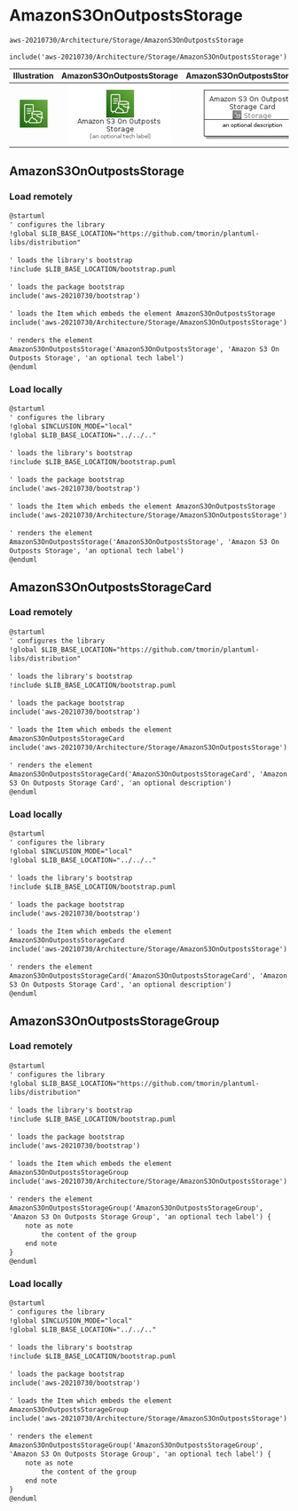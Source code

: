 # AmazonS3OnOutpostsStorage


```text
aws-20210730/Architecture/Storage/AmazonS3OnOutpostsStorage
```

```text
include('aws-20210730/Architecture/Storage/AmazonS3OnOutpostsStorage')
```



| Illustration | AmazonS3OnOutpostsStorage | AmazonS3OnOutpostsStorageCard | AmazonS3OnOutpostsStorageGroup |
| :---: | :---: | :---: | :---: |
| ![illustration for Illustration](../../../aws-20210730/Architecture/Storage/AmazonS3OnOutpostsStorage.png) | ![illustration for AmazonS3OnOutpostsStorage](../../../aws-20210730/Architecture/Storage/AmazonS3OnOutpostsStorage.Local.png) | ![illustration for AmazonS3OnOutpostsStorageCard](../../../aws-20210730/Architecture/Storage/AmazonS3OnOutpostsStorageCard.Local.png) | ![illustration for AmazonS3OnOutpostsStorageGroup](../../../aws-20210730/Architecture/Storage/AmazonS3OnOutpostsStorageGroup.Local.png) |




## AmazonS3OnOutpostsStorage

### Load remotely
```plantuml
@startuml
' configures the library
!global $LIB_BASE_LOCATION="https://github.com/tmorin/plantuml-libs/distribution"

' loads the library's bootstrap
!include $LIB_BASE_LOCATION/bootstrap.puml

' loads the package bootstrap
include('aws-20210730/bootstrap')

' loads the Item which embeds the element AmazonS3OnOutpostsStorage
include('aws-20210730/Architecture/Storage/AmazonS3OnOutpostsStorage')

' renders the element
AmazonS3OnOutpostsStorage('AmazonS3OnOutpostsStorage', 'Amazon S3 On Outposts Storage', 'an optional tech label')
@enduml
```

### Load locally
```plantuml
@startuml
' configures the library
!global $INCLUSION_MODE="local"
!global $LIB_BASE_LOCATION="../../.."

' loads the library's bootstrap
!include $LIB_BASE_LOCATION/bootstrap.puml

' loads the package bootstrap
include('aws-20210730/bootstrap')

' loads the Item which embeds the element AmazonS3OnOutpostsStorage
include('aws-20210730/Architecture/Storage/AmazonS3OnOutpostsStorage')

' renders the element
AmazonS3OnOutpostsStorage('AmazonS3OnOutpostsStorage', 'Amazon S3 On Outposts Storage', 'an optional tech label')
@enduml
```

## AmazonS3OnOutpostsStorageCard

### Load remotely
```plantuml
@startuml
' configures the library
!global $LIB_BASE_LOCATION="https://github.com/tmorin/plantuml-libs/distribution"

' loads the library's bootstrap
!include $LIB_BASE_LOCATION/bootstrap.puml

' loads the package bootstrap
include('aws-20210730/bootstrap')

' loads the Item which embeds the element AmazonS3OnOutpostsStorageCard
include('aws-20210730/Architecture/Storage/AmazonS3OnOutpostsStorage')

' renders the element
AmazonS3OnOutpostsStorageCard('AmazonS3OnOutpostsStorageCard', 'Amazon S3 On Outposts Storage Card', 'an optional description')
@enduml
```

### Load locally
```plantuml
@startuml
' configures the library
!global $INCLUSION_MODE="local"
!global $LIB_BASE_LOCATION="../../.."

' loads the library's bootstrap
!include $LIB_BASE_LOCATION/bootstrap.puml

' loads the package bootstrap
include('aws-20210730/bootstrap')

' loads the Item which embeds the element AmazonS3OnOutpostsStorageCard
include('aws-20210730/Architecture/Storage/AmazonS3OnOutpostsStorage')

' renders the element
AmazonS3OnOutpostsStorageCard('AmazonS3OnOutpostsStorageCard', 'Amazon S3 On Outposts Storage Card', 'an optional description')
@enduml
```

## AmazonS3OnOutpostsStorageGroup

### Load remotely
```plantuml
@startuml
' configures the library
!global $LIB_BASE_LOCATION="https://github.com/tmorin/plantuml-libs/distribution"

' loads the library's bootstrap
!include $LIB_BASE_LOCATION/bootstrap.puml

' loads the package bootstrap
include('aws-20210730/bootstrap')

' loads the Item which embeds the element AmazonS3OnOutpostsStorageGroup
include('aws-20210730/Architecture/Storage/AmazonS3OnOutpostsStorage')

' renders the element
AmazonS3OnOutpostsStorageGroup('AmazonS3OnOutpostsStorageGroup', 'Amazon S3 On Outposts Storage Group', 'an optional tech label') {
    note as note
        the content of the group
    end note
}
@enduml
```

### Load locally
```plantuml
@startuml
' configures the library
!global $INCLUSION_MODE="local"
!global $LIB_BASE_LOCATION="../../.."

' loads the library's bootstrap
!include $LIB_BASE_LOCATION/bootstrap.puml

' loads the package bootstrap
include('aws-20210730/bootstrap')

' loads the Item which embeds the element AmazonS3OnOutpostsStorageGroup
include('aws-20210730/Architecture/Storage/AmazonS3OnOutpostsStorage')

' renders the element
AmazonS3OnOutpostsStorageGroup('AmazonS3OnOutpostsStorageGroup', 'Amazon S3 On Outposts Storage Group', 'an optional tech label') {
    note as note
        the content of the group
    end note
}
@enduml
```

